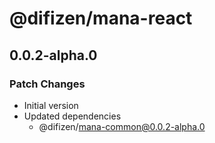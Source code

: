 # @difizen/mana-react

## 0.0.2-alpha.0

### Patch Changes

- Initial version
- Updated dependencies
  - @difizen/mana-common@0.0.2-alpha.0
